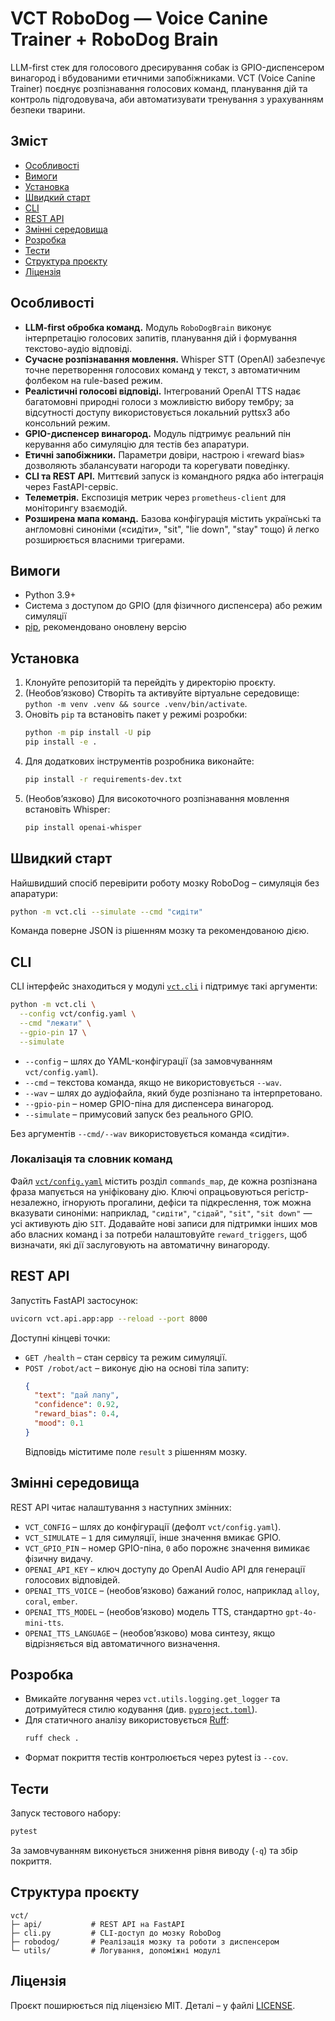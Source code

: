 # VCT RoboDog — Voice Canine Trainer + RoboDog Brain

LLM-first стек для голосового дресирування собак із GPIO-диспенсером винагород і вбудованими етичними запобіжниками. VCT (Voice Canine Trainer) поєднує розпізнавання голосових команд, планування дій та контроль підгодовувача, аби автоматизувати тренування з урахуванням безпеки тварини.

## Зміст
- [Особливості](#особливості)
- [Вимоги](#вимоги)
- [Установка](#установка)
- [Швидкий старт](#швидкий-старт)
- [CLI](#cli)
- [REST API](#rest-api)
- [Змінні середовища](#змінні-середовища)
- [Розробка](#розробка)
- [Тести](#тести)
- [Структура проєкту](#структура-проєкту)
- [Ліцензія](#ліцензія)

## Особливості
- **LLM-first обробка команд.** Модуль `RoboDogBrain` виконує інтерпретацію голосових запитів, планування дій і формування текстово-аудіо відповіді.
- **Сучасне розпізнавання мовлення.** Whisper STT (OpenAI) забезпечує точне перетворення голосових команд у текст, з автоматичним фолбеком на rule-based режим.
- **Реалістичні голосові відповіді.** Інтегрований OpenAI TTS надає багатомовні природні голоси з можливістю вибору тембру; за відсутності доступу використовується локальний pyttsx3 або консольний режим.
- **GPIO-диспенсер винагород.** Модуль підтримує реальний пін керування або симуляцію для тестів без апаратури.
- **Етичні запобіжники.** Параметри довіри, настрою і «reward bias» дозволяють збалансувати нагороди та корегувати поведінку.
- **CLI та REST API.** Миттєвий запуск із командного рядка або інтеграція через FastAPI-сервіс.
- **Телеметрія.** Експозиція метрик через `prometheus-client` для моніторингу взаємодій.
- **Розширена мапа команд.** Базова конфігурація містить українські та англомовні синоніми («сидіти», "sit", "lie down", "stay" тощо) й легко розширюється власними тригерами.

## Вимоги
- Python 3.9+
- Система з доступом до GPIO (для фізичного диспенсера) або режим симуляції
- [pip](https://pip.pypa.io/), рекомендовано оновлену версію

## Установка
1. Клонуйте репозиторій та перейдіть у директорію проєкту.
2. (Необовʼязково) Створіть та активуйте віртуальне середовище: `python -m venv .venv && source .venv/bin/activate`.
3. Оновіть `pip` та встановіть пакет у режимі розробки:
   ```bash
   python -m pip install -U pip
   pip install -e .
   ```
4. Для додаткових інструментів розробника виконайте:
   ```bash
   pip install -r requirements-dev.txt
   ```
5. (Необовʼязково) Для високоточного розпізнавання мовлення встановіть Whisper:
   ```bash
   pip install openai-whisper
   ```

## Швидкий старт
Найшвидший спосіб перевірити роботу мозку RoboDog – симуляція без апаратури:
```bash
python -m vct.cli --simulate --cmd "сидіти"
```
Команда поверне JSON із рішенням мозку та рекомендованою дією.

## CLI
CLI інтерфейс знаходиться у модулі [`vct.cli`](vct/cli.py) і підтримує такі аргументи:

```bash
python -m vct.cli \
  --config vct/config.yaml \
  --cmd "лежати" \
  --gpio-pin 17 \
  --simulate
```

- `--config` – шлях до YAML-конфігурації (за замовчуванням `vct/config.yaml`).
- `--cmd` – текстова команда, якщо не використовується `--wav`.
- `--wav` – шлях до аудіофайла, який буде розпізнано та інтерпретовано.
- `--gpio-pin` – номер GPIO-піна для диспенсера винагород.
- `--simulate` – примусовий запуск без реального GPIO.

Без аргументів `--cmd/--wav` використовується команда «сидіти».

### Локалізація та словник команд

Файл [`vct/config.yaml`](vct/config.yaml) містить розділ `commands_map`, де кожна розпізнана фраза мапується на уніфіковану дію. Ключі опрацьовуються регістр-незалежно, ігнорують прогалини, дефіси та підкреслення, тож можна вказувати синоніми: наприклад, `"сидіти"`, `"сідай"`, `"sit"`, `"sit down"` — усі активують дію `SIT`. Додавайте нові записи для підтримки інших мов або власних команд і за потреби налаштовуйте `reward_triggers`, щоб визначати, які дії заслуговують на автоматичну винагороду.

## REST API
Запустіть FastAPI застосунок:
```bash
uvicorn vct.api.app:app --reload --port 8000
```
Доступні кінцеві точки:

- `GET /health` – стан сервісу та режим симуляції.
- `POST /robot/act` – виконує дію на основі тіла запиту:
  ```json
  {
    "text": "дай лапу",
    "confidence": 0.92,
    "reward_bias": 0.4,
    "mood": 0.1
  }
  ```
  Відповідь міститиме поле `result` з рішенням мозку.

## Змінні середовища
REST API читає налаштування з наступних змінних:

- `VCT_CONFIG` – шлях до конфігурації (дефолт `vct/config.yaml`).
- `VCT_SIMULATE` – `1` для симуляції, інше значення вмикає GPIO.
- `VCT_GPIO_PIN` – номер GPIO-піна, `0` або порожнє значення вимикає фізичну видачу.
- `OPENAI_API_KEY` – ключ доступу до OpenAI Audio API для генерації голосових відповідей.
- `OPENAI_TTS_VOICE` – (необовʼязково) бажаний голос, наприклад `alloy`, `coral`, `ember`.
- `OPENAI_TTS_MODEL` – (необовʼязково) модель TTS, стандартно `gpt-4o-mini-tts`.
- `OPENAI_TTS_LANGUAGE` – (необовʼязково) мова синтезу, якщо відрізняється від автоматичного визначення.

## Розробка
- Вмикайте логування через `vct.utils.logging.get_logger` та дотримуйтеся стилю кодування (див. [`pyproject.toml`](pyproject.toml)).
- Для статичного аналізу використовується [Ruff](https://docs.astral.sh/ruff/):
  ```bash
  ruff check .
  ```
- Формат покриття тестів контролюється через pytest із `--cov`.

## Тести
Запуск тестового набору:
```bash
pytest
```
За замовчуванням виконується зниження рівня виводу (`-q`) та збір покриття.

## Структура проєкту
```
vct/
├─ api/           # REST API на FastAPI
├─ cli.py         # CLI-доступ до мозку RoboDog
├─ robodog/       # Реалізація мозку та роботи з диспенсером
└─ utils/         # Логування, допоміжні модулі
```

## Ліцензія
Проєкт поширюється під ліцензією MIT. Деталі – у файлі [LICENSE](LICENSE).
